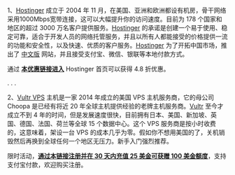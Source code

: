 1、[Hostinger](https://bit.ly/2wj1yzi) 成立于 2004 年 11 月，在美国、亚洲和欧洲都设有机房，骨干网络采用1000Mbps宽带连接，这可以大幅提升你的访问速度。目前为 178 个国家和地区的超过 3000 万名客户提供服务。[Hostinger](https://bit.ly/2wj1yzi) 的承诺是创建一个易于使用、稳定可靠，适合于开发人员的网络托管服务，并且以所有人都能接受的价格提供一流的功能和安全性，以及快速、优质的客户服务。[Hostinger](https://bit.ly/2wj1yzi) 为了开拓中国市场，推出了 [中文版](https://bit.ly/2wj1yzi) 网站，并且接受支付宝、微信、银联等本地付款方式。

通过 [**本优惠链接进入**](https://bit.ly/2wj1yzi) Hostinger 首页可以获得 4.8 折优惠。

.
.
.

2、[Vultr VPS](https://bit.ly/2RhhQ33) 主机是一家 2014 年成立的美国 VPS 主机服务商，它的母公司 Choopa 是已经有将近 20 年全球主机提供经验的老牌主机服务商。[Vultr](https://bit.ly/2RhhQ33) 至今才成立不到 4 年的时间，但是发展速度很快，目前拥有日本、美国、新加坡、英国、德国、法国、荷兰等全球 15 个数据中心。这个 VPS 服务商是按小时收费的，这意味着，架设一台 VPS 的成本几乎为零。假如你不想用美国的了，关机销毁然后再换到全球任何一个地区无压力。新手入门强烈推荐。

限时活动，[**通过本链接注册并在 30 天内充值 25 美金可获赠 100 美金额度**](https://bit.ly/2RhhQ33)，支持支付宝付款，欢迎购买注册。
